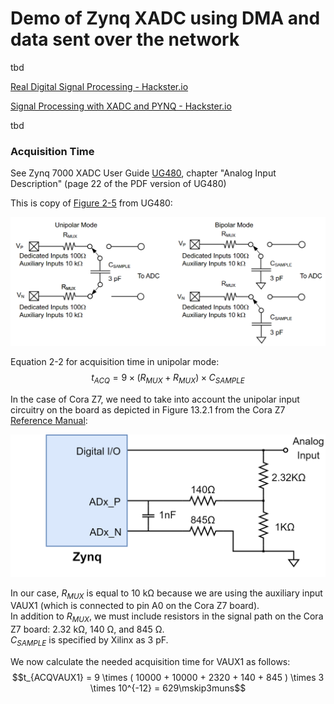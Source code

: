 # Demo of Zynq XADC using DMA and data sent over the network
tbd

[Real Digital Signal Processing - Hackster.io](https://www.hackster.io/adam-taylor/real-digital-signal-processing-0bea44)

[Signal Processing with XADC and PYNQ - Hackster.io](https://www.hackster.io/adam-taylor/signal-processing-with-xadc-and-pynq-3c716c)

tbd

### Acquisition Time

See Zynq 7000 XADC User Guide [UG480](https://docs.amd.com/r/en-US/ug480_7Series_XADC), chapter "Analog Input Description" (page 22 of the PDF version of UG480)

This is copy of [Figure 2-5](https://docs.amd.com/r/qOeib0vlzXa1isUAfuFzOQ/Jknshmzrw3DvMZgWJO73KQ?section=XREF_26771_X_Ref_Target) from UG480:

<img src="pictures\UG480_fig_2-5.png" title=""  width="650">

Equation 2-2 for acquisition time in unipolar mode:
$$t_{ACQ} = 9 \times ( R_{MUX} + R_{MUX} ) \times C_{SAMPLE}$$

In the case of Cora Z7, we need to take into account the unipolar input circuitry on the board as depicted in Figure 13.2.1 from the Cora Z7 [Reference Manual](https://digilent.com/reference/programmable-logic/cora-z7/reference-manual#shield_analog_io):

<img src="pictures\cora-analog-single-ended.png" title=""  width="550">

In our case, $R_{MUX}$ is equal to 10 kΩ because we are using the auxiliary input VAUX1 (which is connected to pin A0 on the Cora Z7 board).  
In addition to $R_{MUX}$, we must include resistors in the signal path on the Cora Z7 board: 2.32 kΩ, 140 Ω, and 845 Ω.  
$C_{SAMPLE}$ is specified by Xilinx as 3 pF.

We now calculate the needed acquisition time for VAUX1 as follows:
$$t_{ACQVAUX1} = 9 \times ( 10000 + 10000 + 2320 + 140 + 845 ) \times 3 \times 10^{-12} = 629\mskip3muns$$

